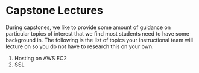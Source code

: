 # Capstone Lectures

During capstones, we like to provide some amount of guidance on particular topics of interest that we find most students need to have some background in. The following is the list of topics your instructional team will lecture on so you do not have to research this on your own.

1. Hosting on AWS EC2
1. SSL
